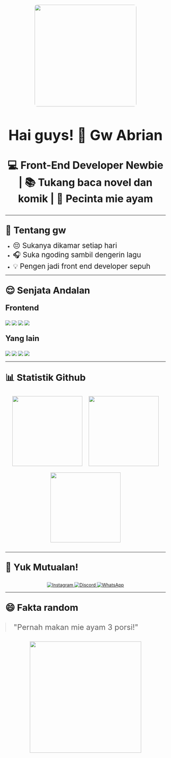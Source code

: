 <!-- ====== HEADER ====== -->
<div align="center">
  <img src="https://media.tenor.com/ghk-0TJQlQ0AAAAM/yui-hirasawa.gif" width="320" style="border-radius: 8px">
  <h1 style="font-size: 2.8rem">Hai guys! 👋 Gw Abrian</h1>
  <h3 style="font-size: 2rem">💻 Front-End Developer Newbie | 📚 Tukang baca novel dan komik | 🍜 Pecinta mie ayam</h3>
</div>

---

<!-- ====== TENTANG GW ====== -->
## <span style="font-size: 1.8rem">🚀 Tentang gw</span>
- <span style="font-size: 1.4rem">😔 Sukanya dikamar setiap hari</span>
- <span style="font-size: 1.4rem">🎧 Suka ngoding sambil dengerin lagu</span>
- <span style="font-size: 1.4rem">💡 Pengen jadi front end developer sepuh</span>

---

<!-- ====== SKILL GW ====== -->
## <span style="font-size: 1.8rem">😌 Senjata Andalan</span>
### <span style="font-size: 1.5rem">Frontend</span>
<p style="margin-top: 25px">
  <img src="https://img.shields.io/badge/HTML5-E34F26?style=for-the-badge&logo=html5&logoColor=white&logoWidth=35">
  <img src="https://img.shields.io/badge/CSS3-1572B6?style=for-the-badge&logo=css3&logoColor=white&logoWidth=35">
  <img src="https://img.shields.io/badge/JavaScript-F7DF1E?style=for-the-badge&logo=javascript&logoColor=black&logoWidth=35">
  <img src="https://img.shields.io/badge/Bootstrap-563D7C?style=for-the-badge&logo=bootstrap&logoColor=white&logoWidth=35">
</p>

### <span style="font-size: 1.5rem">Yang lain</span>
<p style="margin-top: 25px">
  <img src="https://img.shields.io/badge/Figma-F24E1E?style=for-the-badge&logo=figma&logoColor=white&logoWidth=35">
  <img src="https://img.shields.io/badge/MySQL-005C84?style=for-the-badge&logo=mysql&logoColor=white&logoWidth=35">
  <img src="https://img.shields.io/badge/Linux-FCC624?style=for-the-badge&logo=linux&logoColor=black&logoWidth=35">
  <img src="https://img.shields.io/badge/GitHub-100000?style=for-the-badge&logo=github&logoColor=white&logoWidth=35">
</p>

---

<!-- ====== STATS GITHUB ====== -->
## <span style="font-size: 1.8rem">📊 Statistik Github</span>
<div align="center" style="margin: 30px 0">
  <div style="display: flex; justify-content: center; flex-wrap: wrap; gap: 20px">
    <img height="220" src="https://github-readme-stats.vercel.app/api?username=mieayamm0892&show_icons=true&theme=radical">
    <img height="220" src="https://github-readme-stats.vercel.app/api/top-langs/?username=mieayamm0892&layout=compact&theme=radical">
  </div>
  <div style="margin-top: 20px">
    <img height="220" src="https://github-readme-streak-stats.herokuapp.com/?user=mieayamm0892&theme=radical">
  </div>
</div>

---

<!-- ====== KONTAK ====== -->
## <span style="font-size: 1.8rem">📱 Yuk Mutualan!</span>
<p align="center" style="margin-top: 30px">
  <a href="#" target="_blank">
    <img src="https://img.shields.io/badge/Instagram-E4405F?style=for-the-badge&logo=instagram&logoColor=white&logoWidth=30" alt="Instagram">
  </a>
  <a href="#" target="_blank">
    <img src="https://img.shields.io/badge/Discord-5865F2?style=for-the-badge&logo=discord&logoColor=white&logoWidth=30" alt="Discord"> 
  </a>
  <a href="#" target="_blank">
    <img src="https://img.shields.io/badge/WhatsApp-25D366?style=for-the-badge&logo=whatsapp&logoColor=white&logoWidth=30" alt="WhatsApp">
  </a>
</p>

---

<!-- ====== FUN FACT ====== -->
## <span style="font-size: 1.8rem">😄 Fakta random</span>
<blockquote style="font-size: 1.5rem; margin: 30px 0">"Pernah makan mie ayam 3 porsi!"</blockquote>

<div align="center" style="margin-top: 30px">
  <img src="https://media.tenor.com/YVSiUKjAvsMAAAAM/anime-nuzzle-k-on.gif" width="350">
</div>